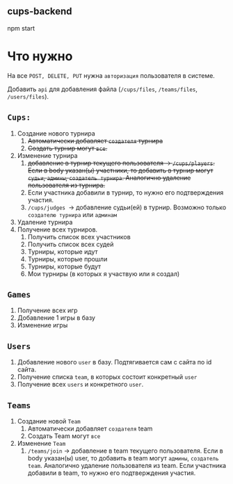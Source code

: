 ## cups-backend
npm start

# Что нужно
На все `POST, DELETE, PUT` нужна `авторизация` пользователя в системе.

Добавить `api` для добавления файла (`/cups/files`, `/teams/files`, `/users/files`).

## `Cups:`
1. Создание нового турнира
   1) ~~Автоматически добавляет `создателя` турнира~~
   2) ~~Создать турнир могут `все`.~~
2. Изменение турнира
   1) ~~добавление в турнир текущего пользователя -> `/cups/players`. Если в body 
   указан(ы) участники, то добавить в турнир могут `судьи`, `админы`, `создатель турнира`.
   Аналогично удаление пользователя из турнира.~~
   2) Если участника добавили в турнир,
   то нужно его подтверждения участия.
   3) `/cups/judges `-> добавление судьи(ей) в турнир. Возможно только `создателю турнира`
   или `админам`
3. Удаление турнира
4. Получение всех турниров.
    1) Получить список всех участников
    2) Получить список всех судей
    3) Турниры, которые идут
    4) Турниры, которые прошли
    5) Турниры, которые будут
    6) Мои турниры (в которых я участвую или я создал)

## `Games`
1. Получение всех игр
2. Добавление 1 игры в базу
3. Изменение игры

## `Users`
1. Добавление нового `user` в базу. Подтягивается сам с сайта по id сайта.
2. Получение списка `team`, в которых состоит конкретный `user`
3. Получение всех `users` и конкретного `user`.

## `Teams`
1. Создание новой `Team`
    1) Автоматически добавляет `создателя` team
    2) Создать Team могут `все`
2. Изменение `Team`
    1) `/teams/join` -> добавление в team текущего пользователя. Если в body 
   указан(ы) user, то добавить в team могут `админы`, `создатель team`.
   Аналогично удаление пользователя из team. Если участника добавили в team,
   то нужно его подтверждения участия.
